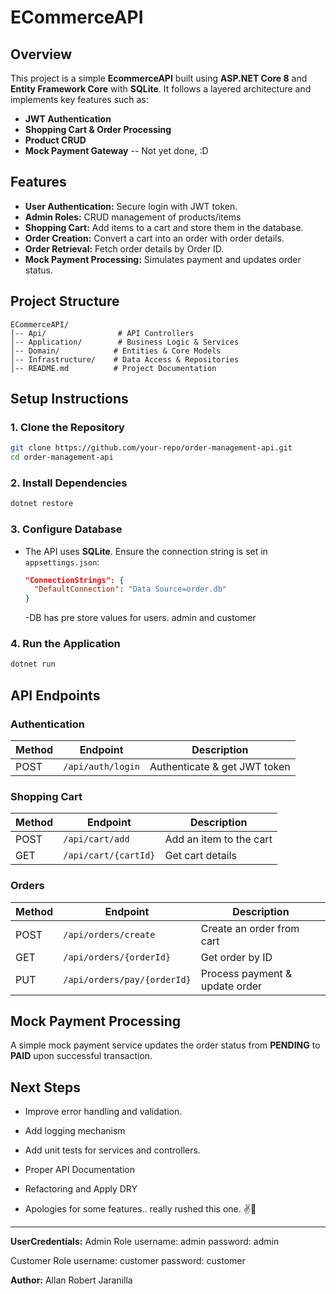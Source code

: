 # ECommerceAPI

## Overview
This project is a simple **EcommerceAPI** built using **ASP.NET Core 8** and **Entity Framework Core** with **SQLite**. It follows a layered architecture and implements key features such as:
- **JWT Authentication**
- **Shopping Cart & Order Processing**
- **Product CRUD**
- **Mock Payment Gateway** -- Not yet done, :D

## Features
- **User Authentication:** Secure login with JWT token.
- **Admin Roles:** CRUD management of products/items
- **Shopping Cart:** Add items to a cart and store them in the database.
- **Order Creation:** Convert a cart into an order with order details.
- **Order Retrieval:** Fetch order details by Order ID.
- **Mock Payment Processing:** Simulates payment and updates order status.

## Project Structure
```
ECommerceAPI/
│-- Api/                # API Controllers
│-- Application/        # Business Logic & Services
│-- Domain/            # Entities & Core Models
│-- Infrastructure/    # Data Access & Repositories
│-- README.md          # Project Documentation
```

## Setup Instructions
### 1. Clone the Repository
```sh
git clone https://github.com/your-repo/order-management-api.git
cd order-management-api
```

### 2. Install Dependencies
```sh
dotnet restore
```

### 3. Configure Database
- The API uses **SQLite**. Ensure the connection string is set in `appsettings.json`:
  ```json
  "ConnectionStrings": {
    "DefaultConnection": "Data Source=order.db"
  }
  ```
  -DB has pre store values for users. admin and customer

### 4. Run the Application
```sh
dotnet run
```

## API Endpoints
### **Authentication**
| Method | Endpoint         | Description          |
|--------|-----------------|----------------------|
| POST   | `/api/auth/login` | Authenticate & get JWT token |   

### **Shopping Cart**
| Method | Endpoint                   | Description          |
|--------|-----------------------------|----------------------|
| POST   | `/api/cart/add`              | Add an item to the cart |
| GET    | `/api/cart/{cartId}`         | Get cart details |

### **Orders**
| Method | Endpoint                   | Description          |
|--------|-----------------------------|----------------------|
| POST   | `/api/orders/create`        | Create an order from cart |
| GET    | `/api/orders/{orderId}`     | Get order by ID |
| PUT    | `/api/orders/pay/{orderId}` | Process payment & update order |

## Mock Payment Processing
A simple mock payment service updates the order status from **PENDING** to **PAID** upon successful transaction.

## Next Steps
- Improve error handling and validation.
- Add logging mechanism
- Add unit tests for services and controllers.
- Proper API Documentation
- Refactoring and Apply DRY

- Apologies for some features.. really rushed this one. ✌👏

---
**UserCredentials:**
Admin Role
username: admin
password: admin

Customer Role
username: customer
password: customer

**Author:** Allan Robert Jaranilla

